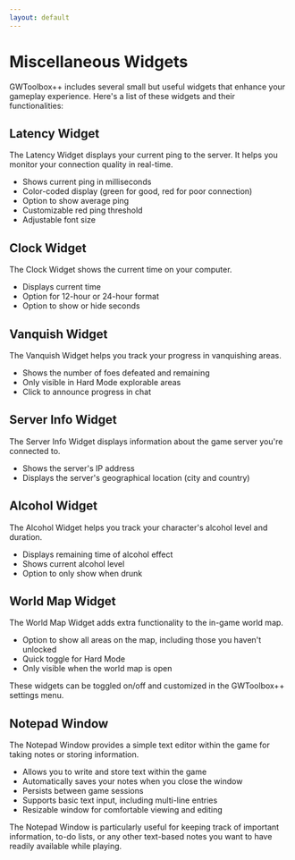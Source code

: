 ```yaml
---
layout: default
---
```


# Miscellaneous Widgets

GWToolbox++ includes several small but useful widgets that enhance your gameplay experience. Here's a list of these widgets and their functionalities:

## Latency Widget

The Latency Widget displays your current ping to the server. It helps you monitor your connection quality in real-time.

- Shows current ping in milliseconds
- Color-coded display (green for good, red for poor connection)
- Option to show average ping
- Customizable red ping threshold
- Adjustable font size

## Clock Widget

The Clock Widget shows the current time on your computer.

- Displays current time
- Option for 12-hour or 24-hour format
- Option to show or hide seconds

## Vanquish Widget

The Vanquish Widget helps you track your progress in vanquishing areas.

- Shows the number of foes defeated and remaining
- Only visible in Hard Mode explorable areas
- Click to announce progress in chat

## Server Info Widget

The Server Info Widget displays information about the game server you're connected to.

- Shows the server's IP address
- Displays the server's geographical location (city and country)

## Alcohol Widget

The Alcohol Widget helps you track your character's alcohol level and duration.

- Displays remaining time of alcohol effect
- Shows current alcohol level
- Option to only show when drunk

## World Map Widget

The World Map Widget adds extra functionality to the in-game world map.

- Option to show all areas on the map, including those you haven't unlocked
- Quick toggle for Hard Mode
- Only visible when the world map is open

These widgets can be toggled on/off and customized in the GWToolbox++ settings menu.

## Notepad Window

The Notepad Window provides a simple text editor within the game for taking notes or storing information.

- Allows you to write and store text within the game
- Automatically saves your notes when you close the window
- Persists between game sessions
- Supports basic text input, including multi-line entries
- Resizable window for comfortable viewing and editing

The Notepad Window is particularly useful for keeping track of important information, to-do lists, or any other text-based notes you want to have readily available while playing.
